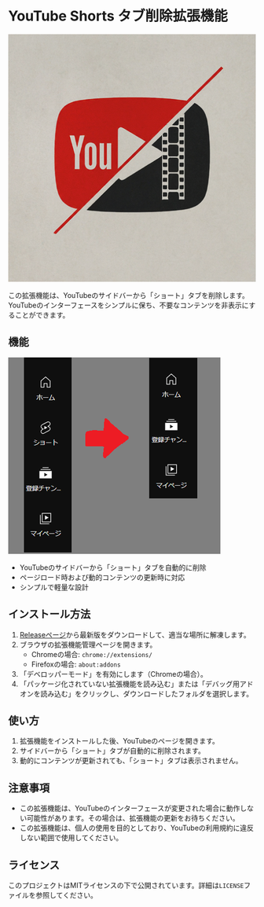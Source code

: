 # YouTube Shorts タブ削除拡張機能

![拡張機能のアイコン](./icons/original.png)

この拡張機能は、YouTubeのサイドバーから「ショート」タブを削除します。YouTubeのインターフェースをシンプルに保ち、不要なコンテンツを非表示にすることができます。

## 機能

![機能のイメージ](./readme/feature.png)

- YouTubeのサイドバーから「ショート」タブを自動的に削除
- ページロード時および動的コンテンツの更新時に対応
- シンプルで軽量な設計

## インストール方法

1. [Releaseページ](https://github.com/yourusername/remove-youtube-shorts-tab/releases)から最新版をダウンロードして、適当な場所に解凍します。
2. ブラウザの拡張機能管理ページを開きます。
    - Chromeの場合: `chrome://extensions/`
    - Firefoxの場合: `about:addons`
3. 「デベロッパーモード」を有効にします（Chromeの場合）。
4. 「パッケージ化されていない拡張機能を読み込む」または「デバッグ用アドオンを読み込む」をクリックし、ダウンロードしたフォルダを選択します。

## 使い方

1. 拡張機能をインストールした後、YouTubeのページを開きます。
2. サイドバーから「ショート」タブが自動的に削除されます。
3. 動的にコンテンツが更新されても、「ショート」タブは表示されません。

## 注意事項

- この拡張機能は、YouTubeのインターフェースが変更された場合に動作しない可能性があります。その場合は、拡張機能の更新をお待ちください。
- この拡張機能は、個人の使用を目的としており、YouTubeの利用規約に違反しない範囲で使用してください。

## ライセンス

このプロジェクトはMITライセンスの下で公開されています。詳細は`LICENSE`ファイルを参照してください。
